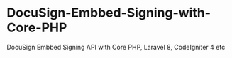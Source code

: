 # DocuSign-Embbed-Signing-with-Core-PHP
DocuSign Embbed Signing API with Core PHP, Laravel 8, CodeIgniter 4 etc
